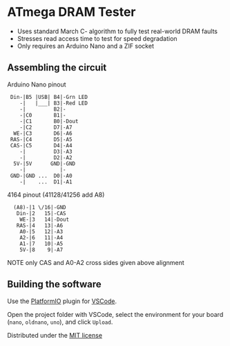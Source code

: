 # ATmega DRAM Tester

- Uses standard March C- algorithm to fully test real-world DRAM faults
- Stresses read access time to test for speed degradation
- Only requires an Arduino Nano and a ZIF socket

## Assembling the circuit

Arduino Nano pinout
```
 Din-|B5 |USB| B4|-Grn LED
    -|   |___| B3|-Red LED
    -|         B2|-
    -|C0       B1|-
    -|C1       B0|-Dout
    -|C2       D7|-A7
  WE-|C3       D6|-A6
 RAS-|C4       D5|-A5
 CAS-|C5       D4|-A4
    -|         D3|-A3
    -|         D2|-A2
  5V-|5V      GND|-GND
    -|           |-
 GND-|GND ...  D0|-A0
    -|    ...  D1|-A1
```

4164 pinout
(41128/41256 add A8)
```
  (A8)-|1 \/16|-GND
   Din-|2   15|-CAS
    WE-|3   14|-Dout
   RAS-|4   13|-A6
    A0-|5   12|-A3
    A2-|6   11|-A4
    A1-|7   10|-A5
    5V-|8    9|-A7
```

NOTE only CAS and A0-A2 cross sides given above alignment

## Building the software

Use the [PlatformIO](https://platformio.org/) plugin for [VSCode](https://code.visualstudio.com/).

Open the project folder with VSCode, select the environment for your board (`nano`, `oldnano`, `uno`), and click `Upload`.

Distributed under the [MIT license](LICENSE.txt)
